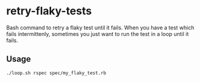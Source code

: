 # retry-flaky-tests
Bash command to retry a flaky test until it fails.  When you have a test which fails intermittenly, sometimes you just want to run the test in a loop until it fails.

## Usage

```bash
./loop.sh rspec spec/my_flaky_test.rb
```
